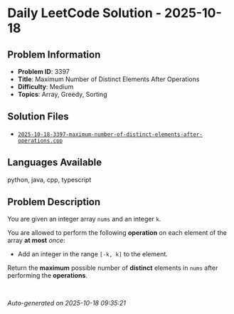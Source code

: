 # Daily LeetCode Solution - 2025-10-18

## Problem Information
- **Problem ID**: 3397
- **Title**: Maximum Number of Distinct Elements After Operations
- **Difficulty**: Medium
- **Topics**: Array, Greedy, Sorting

## Solution Files
- [`2025-10-18-3397-maximum-number-of-distinct-elements-after-operations.cpp`](solutions/2025/10/2025-10-18-3397-maximum-number-of-distinct-elements-after-operations.cpp)

## Languages Available
python, java, cpp, typescript

## Problem Description
<p>You are given an integer array <code>nums</code> and an integer <code>k</code>.</p>

<p>You are allowed to perform the following <strong>operation</strong> on each element of the array <strong>at most</strong> <em>once</em>:</p>

<ul>
	<li>Add an integer in the range <code>[-k, k]</code> to the element.</li>
</ul>

<p>Return the <strong>maximum</strong> possible number of <strong>distinct</strong> elements in <code>nums</code> after performing the <strong>operations</strong>.</p>

<p>&nbsp;</...

---
*Auto-generated on 2025-10-18 09:35:21*
